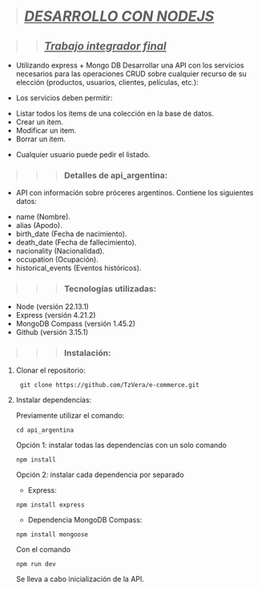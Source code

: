 > # **_<u>DESARROLLO CON NODEJS </u>_** 

>> ## **_<u>Trabajo integrador final</u>_** 
 
* Utilizando express + Mongo DB Desarrollar una API con los servicios necesarios para las operaciones CRUD sobre cualquier recurso de su elección (productos, usuarios, clientes, películas, etc.):

* Los servicios deben permitir:

- Listar todos los items de una colección en la base de datos.
- Crear un item.
- Modificar un item.
- Borrar un item.

* Cualquier usuario puede pedir el listado.

>>> ### Detalles de api_argentina: 

* API con información sobre próceres argentinos. Contiene los siguientes datos:

- name (Nombre).
- alias (Apodo).
- birth_date (Fecha de nacimiento).
- death_date (Fecha de fallecimiento).
- nacionality (Nacionalidad).
- occupation (Ocupación).
- historical_events (Eventos históricos).

>>> ### Tecnologías utilizadas:

* Node (versión 22.13.1)
* Express (versión 4.21.2)
* MongoDB Compass (versión 1.45.2)
* Github (versión 3.15.1)

>>> ### Instalación:

1. Clonar el repositorio: 
   
   ~~~
    git clone https://github.com/TzVera/e-commerce.git 
   ~~~

2. Instalar dependencias:
  
   Previamente utilizar el comando: 
   ~~~ 
   cd api_argentina
   ~~~

   Opción 1: instalar todas las dependencias con un solo comando

   ~~~
   npm install 
   ~~~

   Opción 2: instalar cada dependencia por separado

   * Express: 
   ~~~
   npm install express
   ~~~

   * Dependencia MongoDB Compass: 
   ~~~
   npm install mongoose   
   ~~~

   Con el comando 
   ~~~
   npm run dev
   ~~~
   Se lleva a cabo inicialización de la API.



